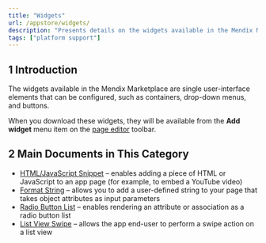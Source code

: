 ```yaml
---
title: "Widgets"
url: /appstore/widgets/
description: "Presents details on the widgets available in the Mendix Marketplace."
tags: ["platform support"]
---
```


## 1 Introduction

The widgets available in the Mendix Marketplace are single user-interface elements that can be configured, such as containers, drop-down menus, and buttons.

When you download these widgets, they will be available from the **Add widget** menu item on the [page editor](/refguide/page) toolbar.

## 2 Main Documents in This Category

* [HTML/JavaScript Snippet](html-javascript-snippet) – enables adding a piece of HTML or JavaScript to an app page (for example, to embed a YouTube video)
* [Format String](format-string) – allows you to add a user-defined string to your page that takes object attributes as input parameters
* [Radio Button List](radio-button-list) – enables rendering an attribute or association as a radio button list
* [List View Swipe](list-view-swipe) – allows the app end-user to perform a swipe action on a list view

